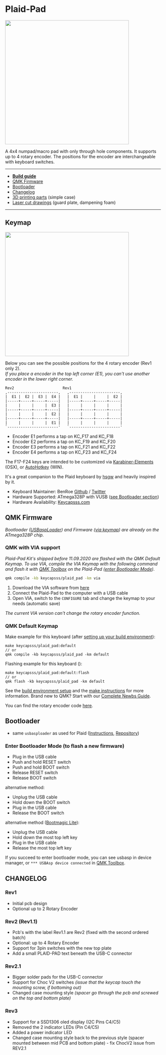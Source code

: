 # Plaid-Pad

<img src="https://i.imgur.com/Jovhxpr.jpg" width="400">

A 4x4 numpad/macro pad with only through hole components. It supports up to 4 rotary encoder. The positions for the encoder are interchangeable with keyboard switches.  

---

- [**Build guide**](/docs/solder-parts.md)
- [QMK Firmware](#qmk-firmware)
- [Bootloader](#bootloader)
- [Changelog](#changelog)
- [3D printing parts](/3d-print) (simple case)
- [Laser cut drawings](/lasercut) (guard plate, dampening foam)

---

## Keymap

<img src="https://i.imgur.com/V82cMqq.png" width="400">

Below you can see the possible positions for the 4 rotary encoder (Rev1 only 2).  
*If you place a encoder in the top left corner (E1), you can't use another encoder in the lower right corner.*
```
Rev2                      Rev1
,-----------------------,   ,-----------------------,
|  E1 |  E2 |  E3 |  E4 |   |  E1 |     |     |  E2 |
|-----+-----+-----+-----|   |-----+-----+-----+-----|
|     |     |     |  E3 |   |     |     |     |     |
|-----+-----+-----+-----|   |-----+-----+-----+-----|
|     |     |     |  E2 |   |     |     |     |     |
|-----+-----+-----+-----|   |-----+-----+-----+-----|
|     |     |     |  E1 |   |     |     |     |     |
`-----------------------'   `-----------------------'
```  

- Encoder E1 performs a tap on KC_F17 and KC_F18
- Encoder E2 performs a tap on KC_F19 and KC_F20
- Encoder E3 performs a tap on KC_F21 and KC_F22
- Encoder E4 performs a tap on KC_F23 and KC_F24

The F17-F24 keys are intended to be customized via [Karabiner-Elements](https://github.com/pqrs-org/Karabiner-Elements) (OSX), or [AutoHotkey](https://github.com/Lexikos/AutoHotkey_L) (WIN).

It's a great companion to the Plaid keyboard by [hsgw](https://github.com/hsgw/) and heavily inspired by it.

* Keyboard Maintainer: BenRoe [Github](https://github.com/BenRoe) / [Twitter](https://twitter.com/keycapsss)
* Hardware Supported: ATmega328P with VUSB ([see Bootloader section](#Bootloader))
* Hardware Availability: [Keycapsss.com](https://keycapsss.com)

## QMK Firmware
_Bootloader ([USBaspLoader](https://github.com/baerwolf/USBaspLoader)) and Firmware ([via keymap](https://github.com/qmk/qmk_firmware/tree/master/keyboards/keycapsss/plaid_pad)) are already on the ATmega328P chip._

### QMK with VIA support

_Plaid-Pad Kit's shipped before 11.09.2020 are flashed with the QMK Default Keymap._
_To use VIA, compile the VIA Keymap with the following command and flash it with [QMK Toolbox](https://github.com/qmk/qmk_toolbox/releases) on the Plaid-Pad ([enter Bootloader Mode](#enter-bootloader-mode-to-flash-a-new-firmware))._
```bash
qmk compile -kb keycapsss/plaid_pad -km via
``` 

1. Download the VIA software from [here](https://github.com/the-via/releases/releases/tag/v1.3.1)
2. Connect the Plaid-Pad to the computer with a USB cable
3. Open VIA, switch to the `CONFIGURE` tab and change the keymap to your needs (automatic save)

_The current VIA version can't change the rotary encoder function._
 
### QMK Default Keymap

Make example for this keyboard (after [setting up your build environment](https://docs.qmk.fm/#/getting_started_build_tools)):

    make keycapsss/plaid_pad:default
    // or
    qmk compile -kb keycapsss/plaid_pad -km default

Flashing example for this keyboard ():

    make keycapsss/plaid_pad:default:flash
    // or
    qmk flash -kb keycapsss/plaid_pad -km default

See the [build environment setup](https://docs.qmk.fm/#/getting_started_build_tools) and the [make instructions](https://docs.qmk.fm/#/getting_started_make_guide) for more information. Brand new to QMK? Start with our [Complete Newbs Guide](https://docs.qmk.fm/#/newbs).

You can find the rotary encoder code [here](https://github.com/qmk/qmk_firmware/blob/95bbd799a4f86dac37fdf2354e008d2fed7f6660/keyboards/keycapsss/plaid_pad/keymaps/via/keymap.c#L71).

## Bootloader
- same `usbasploader` as used for Plaid ([Instructions](https://github.com/hsgw/plaid/blob/master/doc/en/bootloader.md), [Repository](https://github.com/hsgw/USBaspLoader/tree/plaid))

### Enter Bootloader Mode (to flash a new firmware)
- Plug in the USB cable
- Push and hold RESET switch
- Push and hold BOOT switch
- Release RESET switch
- Release BOOT switch

alternative method:
- Unplug the USB cable
- Hold down the BOOT switch
- Plug in the USB cable
- Release the BOOT switch

alternative method ([Bootmagic Lite](https://docs.qmk.fm/#/feature_bootmagic?id=bootmagic-lite)):
- Unplug the USB cable
- Hold down the most top left key
- Plug in the USB cable
- Release the most top left key

If you succeed to enter bootloader mode, you can see usbasp in device manager, or `*** USBAsp device connected` in [QMK Toolbox](https://github.com/qmk/qmk_toolbox).

## CHANGELOG

### Rev1
* Initial pcb design
* Optional up to 2 Rotary Encoder

### Rev2 (Rev1.1)

* Pcb's with the label Rev1.1 are Rev2 (fixed with the second ordered batch)
* Optional: up to 4 Rotary Encoder
* Support for 3pin switches with the new top plate 
* Add a small PLAID-PAD text beneath the USB-C connector

### Rev2.1

* Bigger solder pads for the USB-C connector
* Support for Choc V2 switches _(issue that the keycap touch the mounting screw, if bottoming out)_
* Changed case mounting style _(spacer go through the pcb and screwed on the top and bottom plate)_

### Rev3

* Support for a SSD1306 oled display (I2C Pins C4/C5)
* Removed the 2 indicator LEDs (Pin C4/C5)
* Added a power indicator LED
* Changed case mounting style back to the previous style (spacer mounted between mid PCB and bottom plate) - fix ChocV2 issue from REV2.1